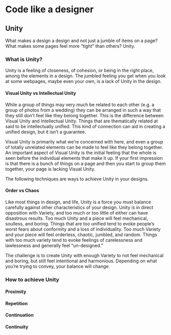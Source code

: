 # Code like a designer
## Unity

What makes a design a design and not just a jumble of items on a page? What makes some pages feel more “tight” than others? Unity. 

### What is Unity?

Unity is a feeling of closeness, of cohesion, or being in the right place, among the elements in a design. The jumbled feeling you get when you look at some webpages, maybe even your own, is a lack of Unity in the design. 

#### Visual Unity vs Intellectual Unity

While a group of things may very much be related to each other (e.g. a group of photos from a wedding) they can be arranged in such a way that they still don’t feel like they belong together. This is the difference between Visual Unity and Intellectual Unity. Things that are thematically related at said to be intellectually unified. This kind of connection can aid in creating a unified design, but it isn’t a guarantee. 

Visual Unity is primarily what we’re concerned with here, and even a group of totally unrelated elements can be made to feel like they belong together. An important aspect of Visual Unity is the initial feeling that the whole is seen before the individual elements that make it up. If your first impression is that there is a bunch of things on a page and then you start to group them together, your page is lacking Visual Unity. 

The following techniques are ways to achieve Unity in your designs. 

#### Order vs Chaos
Like most things in design, and life, Unity is a force you must balance carefully against other characteristics of your design. Unity is in direct opposition with Variety, and too much or too little of either can have disastrous results. Too much Unity and a piece will feel mechanical, soulless, and boring. Things that are too unified tend to evoke people’s worst fears about conformity and a loss of individuality. Too much Variety and your piece will feel orderless, chaotic, jumbled, and random. Things with too much variety tend to evoke feelings of carelessness and lawlessness and generally feel “un-designed.” 

The challenge is to create Unity with enough Variety to not feel mechanical and boring, but still feel intentional and harmonious. Depending on what you’re trying to convey, your balance will change. 

### How to achieve Unity

#### Proximity
#### Repetition
#### Continuation
#### Continuity

